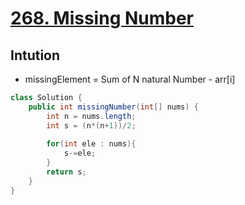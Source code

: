 # [268. Missing Number](https://leetcode.com/problems/missing-number/)
## Intution
- missingElement = Sum of N natural Number - arr[i]
```java
class Solution {
    public int missingNumber(int[] nums) {
        int n = nums.length;
        int s = (n*(n+1))/2;
        
        for(int ele : nums){
            s-=ele;
        }
        return s;
    }
}
```